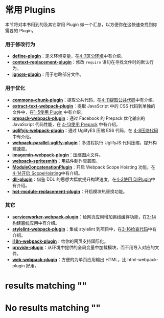 
# 常用 Plugins

本节将对本书用到的及其它常用 Plugin 做一个汇总，以方便你在这快速查找到你需要的 Plugin。

### 用于修改行为

- **[define-plugin](https://webpack.js.org/plugins/define-plugin/)**：定义环境变量，在[4-7区分环境](../4优化/4-7区分环境.html)中有介绍。
- **[context-replacement-plugin](https://webpack.js.org/plugins/context-replacement-plugin/)**：修改 `require` 语句在寻找文件时的默认行为。
- **[ignore-plugin](https://webpack.js.org/plugins/ignore-plugin/)**：用于忽略部分文件。

### 用于优化

- **[commons-chunk-plugin](https://webpack.js.org/plugins/commons-chunk-plugin/)**：提取公共代码，在[4-11提取公共代码](../4优化/4-11提取公共代码.html)中有介绍。
- **[extract-text-webpack-plugin](https://github.com/webpack-contrib/extract-text-webpack-plugin)**：提取 JavaScript 中的 CSS 代码到单独的文件中，在[1-5使用 Plugin](../1入门/1-5使用Plugin.html) 中有介绍。 
- **[prepack-webpack-plugin](https://github.com/gajus/prepack-webpack-plugin)**：通过 Facebook 的 Prepack 优化输出的 JavaScript 代码性能，在 [4-13使用 Prepack](../4优化/4-13使用Prepack.html) 中有介绍。
- **[uglifyjs-webpack-plugin](https://github.com/webpack-contrib/uglifyjs-webpack-plugin)**：通过 UglifyES 压缩 ES6 代码，在 [4-8压缩代码](../4优化/4-8压缩代码.html)中有介绍。
- **[webpack-parallel-uglify-plugin](https://github.com/gdborton/webpack-parallel-uglify-plugin)**：多进程执行 UglifyJS 代码压缩，提升构建速度。
- **[imagemin-webpack-plugin](https://www.npmjs.com/package/imagemin-webpack-plugin)**：压缩图片文件。
- **[webpack-spritesmith](https://www.npmjs.com/package/webpack-spritesmith)**：用插件制作雪碧图。
- **[ModuleConcatenationPlugin](https://webpack.js.org/plugins/module-concatenation-plugin/)**：开启 Webpack Scope Hoisting 功能，在[4-14开启 ScopeHoisting](../4优化/4-14开启ScopeHoisting.html)中有介绍。 
- **[dll-plugin](https://webpack.js.org/plugins/dll-plugin/)**：借鉴 DDL 的思想大幅度提升构建速度，在[4-2使用 DllPlugin](../4优化/4-2使用DllPlugin.html)中有介绍。
- **[hot-module-replacement-plugin](https://webpack.js.org/plugins/hot-module-replacement-plugin/)**：开启模块热替换功能。

### 其它

- **[serviceworker-webpack-plugin](https://github.com/oliviertassinari/serviceworker-webpack-plugin)**：给网页应用增加离线缓存功能，在[3-14 构建离线应用](../3实战/3-14构建离线应用.html)中有介绍。
- **[stylelint-webpack-plugin](https://github.com/JaKXz/stylelint-webpack-plugin)**：集成 stylelint 到项目中，在[3-16检查代码](../3实战/3-16检查代码.html)中有介绍。
- **[i18n-webpack-plugin](https://github.com/webpack-contrib/i18n-webpack-plugin)**：给你的网页支持国际化。
- **[provide-plugin](https://webpack.js.org/plugins/provide-plugin/)**：从环境中提供的全局变量中加载模块，而不用导入对应的文件。
- **[web-webpack-plugin](https://github.com/gwuhaolin/web-webpack-plugin)**：方便的为单页应用输出 HTML，比 html-webpack-plugin 好用。

#  results matching ""

# No results matching ""
